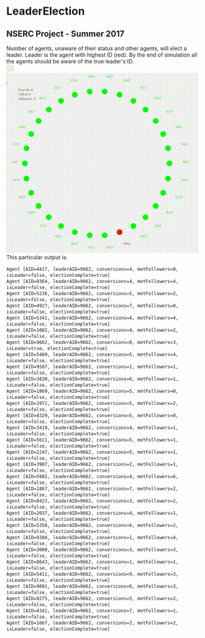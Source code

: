 # LeaderElection
## NSERC Project - Summer 2017<br>
Number of agents, unaware of their status and other agents, will elect a leader. Leader is the agent with highest ID (red). By the end of simulation all the agents should be aware of the true leader's ID. <br>
<img src="https://github.com/ParastooB/LeaderElection/blob/master/Simulation30AgentsSameNode.gif?raw=true" alt="Drawing" style="width: 20px;"/>
![alt text](https://github.com/ParastooB/LeaderElection/blob/master/Simulation30AgentsSameNode.gif?raw=true "Simulation") <br>
This particular output is:
```
Agent [AID=4417, leaderAID=9662, conversions=4, metFollowers=0, isLeader=false, electionComplete=true]
Agent [AID=9364, leaderAID=9662, conversions=4, metFollowers=4, isLeader=false, electionComplete=true]
Agent [AID=5236, leaderAID=9662, conversions=5, metFollowers=2, isLeader=false, electionComplete=true]
Agent [AID=4927, leaderAID=9662, conversions=7, metFollowers=0, isLeader=false, electionComplete=true]
Agent [AID=5341, leaderAID=9662, conversions=4, metFollowers=4, isLeader=false, electionComplete=true]
Agent [AID=1082, leaderAID=9662, conversions=4, metFollowers=2, isLeader=false, electionComplete=true]
Agent [AID=9662, leaderAID=9662, conversions=0, metFollowers=3, isLeader=true, electionComplete=true]
Agent [AID=5469, leaderAID=9662, conversions=5, metFollowers=4, isLeader=false, electionComplete=true]
Agent [AID=9507, leaderAID=9662, conversions=1, metFollowers=1, isLeader=false, electionComplete=true]
Agent [AID=3830, leaderAID=9662, conversions=6, metFollowers=1, isLeader=false, electionComplete=true]
Agent [AID=1869, leaderAID=9662, conversions=5, metFollowers=0, isLeader=false, electionComplete=true]
Agent [AID=1972, leaderAID=9662, conversions=5, metFollowers=2, isLeader=false, electionComplete=true]
Agent [AID=8329, leaderAID=9662, conversions=5, metFollowers=0, isLeader=false, electionComplete=true]
Agent [AID=3419, leaderAID=9662, conversions=4, metFollowers=1, isLeader=false, electionComplete=true]
Agent [AID=5611, leaderAID=9662, conversions=5, metFollowers=1, isLeader=false, electionComplete=true]
Agent [AID=2247, leaderAID=9662, conversions=5, metFollowers=1, isLeader=false, electionComplete=true]
Agent [AID=3907, leaderAID=9662, conversions=2, metFollowers=1, isLeader=false, electionComplete=true]
Agent [AID=5982, leaderAID=9662, conversions=4, metFollowers=6, isLeader=false, electionComplete=true]
Agent [AID=1867, leaderAID=9662, conversions=7, metFollowers=2, isLeader=false, electionComplete=true]
Agent [AID=8423, leaderAID=9662, conversions=3, metFollowers=2, isLeader=false, electionComplete=true]
Agent [AID=2037, leaderAID=9662, conversions=4, metFollowers=1, isLeader=false, electionComplete=true]
Agent [AID=5356, leaderAID=9662, conversions=6, metFollowers=2, isLeader=false, electionComplete=true]
Agent [AID=9384, leaderAID=9662, conversions=1, metFollowers=4, isLeader=false, electionComplete=true]
Agent [AID=3000, leaderAID=9662, conversions=3, metFollowers=3, isLeader=false, electionComplete=true]
Agent [AID=8643, leaderAID=9662, conversions=1, metFollowers=1, isLeader=false, electionComplete=true]
Agent [AID=5411, leaderAID=9662, conversions=9, metFollowers=3, isLeader=false, electionComplete=true]
Agent [AID=9091, leaderAID=9662, conversions=6, metFollowers=3, isLeader=false, electionComplete=true]
Agent [AID=8275, leaderAID=9662, conversions=5, metFollowers=2, isLeader=false, electionComplete=true]
Agent [AID=4341, leaderAID=9662, conversions=7, metFollowers=1, isLeader=false, electionComplete=true]
Agent [AID=1667, leaderAID=9662, conversions=3, metFollowers=2, isLeader=false, electionComplete=true]
```
